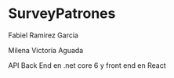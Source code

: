 # SurveyPatrones

Fabiel Ramirez Garcia 

Milena Victoria Aguada 

API Back End en .net core 6 
y front end en React 
